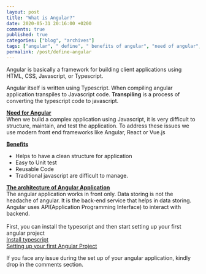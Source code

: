 ```yaml
---
layout: post
title: "What is Angular?"
date: 2020-05-31 20:16:00 +0200
comments: true
published: true
categories: ["blog", "archives"]
tags: ["angular", " define", " benefits of angular", "need of angular", "architecture of angular", "install typescript", "first angular project", "transpile", "transpile to javascript"]
permalink: /post/define-angular
---
```


<p>Angular is basically a framework for building client applications using HTML, CSS, Javascript, or Typescript.</p>
<p>Angular itself is written using Typescript. When compiling angular application transpiles to Javascript code. <strong>Transpiling</strong> is a process of converting the typescript code to javascript.</p>
<p><strong><span style="text-decoration: underline;">Need for Angular</span><br /></strong>When we build a complex application using Javascript, it is very difficult to structure, maintain, and test the application. To address these issues we use modern front end frameworks like Angular, React or Vue.js</p>
<p><span style="text-decoration: underline;"><strong>Benefits</strong></span></p>
<ul>
<li>Helps to have a clean structure for application</li>
<li>Easy to Unit test</li>
<li>Reusable Code</li>
<li>Traditional javascript are difficult to manage.</li>
</ul>
<p><span style="text-decoration: underline;"><strong>The architecture of Angular Application</strong></span><br />The angular application works in front only. Data storing is not the headache of angular. It is the back-end service that helps in data storing. Angular uses API(Application Programming Interface) to interact with backend.<br /><br />First, you can install the typescript and then start setting up your first angular project<br /><a title="Install typescript" href="/post/how-to-install-typescript">Install typescript<br /></a><a title="First Angular Project" href="/post/how-to-create-first-angular-project-using-command-line-interface">Setting up your first Angular Project</a></p>
<p>If you face any issue during the set up of your angular application, kindly drop in the comments section.</p>
